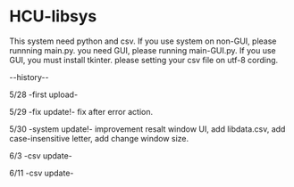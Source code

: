 # HCU-libsys

This system need python and csv.
If you use system on non-GUI, please runnning main.py.
you need GUI, please running main-GUI.py.
If you use GUI, you must install tkinter.
please setting your csv file on utf-8 cording.

--history--

5/28 -first upload-

5/29 -fix update!-
fix after error action.

5/30 -system update!-
improvement resalt window UI, add libdata.csv, add case-insensitive letter, add change window size.

6/3 -csv update-

6/11 -csv update-
